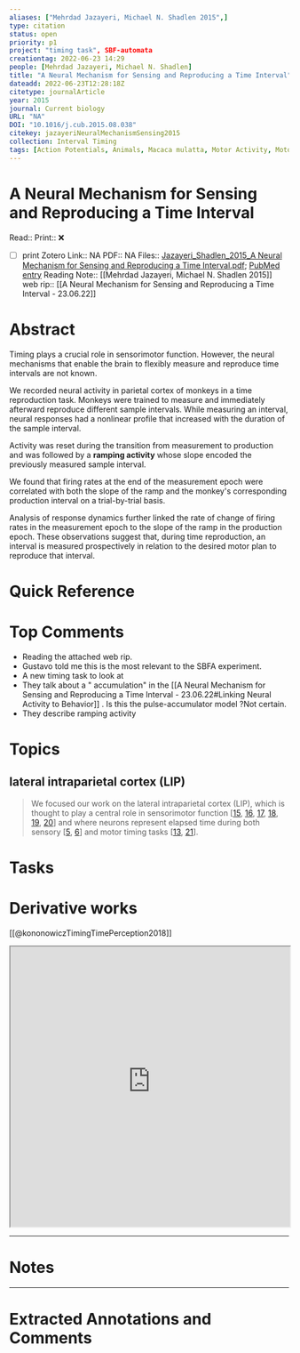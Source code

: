 ```yaml
---
aliases: ["Mehrdad Jazayeri, Michael N. Shadlen 2015",]
type: citation
status: open
priority: p1
project: "timing task", SBF-automata
creationtag: 2022-06-23 14:29
people: [Mehrdad Jazayeri, Michael N. Shadlen]
title: "A Neural Mechanism for Sensing and Reproducing a Time Interval"
dateadd: 2022-06-23T12:28:18Z
citetype: journalArticle
year: 2015
journal: Current biology
URL: "NA"
DOI: "10.1016/j.cub.2015.08.038"
citekey: jazayeriNeuralMechanismSensing2015
collection: Interval Timing
tags: [Action Potentials, Animals, Macaca mulatta, Motor Activity, Motor Neurons, Parietal Lobe, Time Perception, time interval, time]
---
```


# A Neural Mechanism for Sensing and Reproducing a Time Interval
Read:: 
Print::  ❌
- [ ] print 
Zotero Link:: NA
PDF:: NA
Files:: [Jazayeri_Shadlen_2015_A Neural Mechanism for Sensing and Reproducing a Time Interval.pdf](file:///home/michaelt/Insync/m@tarlton.info/Google%20Drive/06.%20Zotero/storage/3YUV8SCY/Jazayeri_Shadlen_2015_A%20Neural%20Mechanism%20for%20Sensing%20and%20Reproducing%20a%20Time%20Interval.pdf); [PubMed entry](file://)
Reading Note:: [[Mehrdad Jazayeri, Michael N. Shadlen 2015]]
web rip:: [[A Neural Mechanism for Sensing and Reproducing a Time Interval - 23.06.22]]
# Abstract
Timing plays a crucial role in sensorimotor function. However, the neural mechanisms that enable the brain to flexibly measure and reproduce time intervals are not known. 

We recorded neural activity in parietal cortex of monkeys in a time reproduction task. Monkeys were trained to measure and immediately afterward reproduce different sample intervals. While measuring an interval, neural responses had a nonlinear profile that increased with the duration of the sample interval. 

Activity was reset during the transition from measurement to production and was followed by a **ramping activity** whose slope encoded the previously measured sample interval. 

We found that firing rates at the end of the measurement epoch were correlated with both the slope of the ramp and the monkey's corresponding production interval on a trial-by-trial basis. 

Analysis of response dynamics further linked the rate of change of firing rates in the measurement epoch to the slope of the ramp in the production epoch. These observations suggest that, during time reproduction, an interval is measured prospectively in relation to the desired motor plan to reproduce that interval.

# Quick Reference


# Top Comments
- Reading the attached web rip. 
- Gustavo told me this is the most relevant to the SBFA experiment.
- A new timing task to look at 
- They talk about a " accumulation" in the [[A Neural Mechanism for Sensing and Reproducing a Time Interval - 23.06.22#Linking Neural Activity to Behavior]] . Is this the pulse-accumulator model ?Not certain.
- They describe ramping activity 



# Topics
## lateral intraparietal cortex (LIP)
> We focused our work on the lateral intraparietal cortex (LIP), which is thought to play a central role in sensorimotor function \[[15](https://www.sciencedirect.com/science/article/pii/S096098221501009X?via%3Dihub#bib15), [16](https://www.sciencedirect.com/science/article/pii/S096098221501009X?via%3Dihub#bib16), [17](https://www.sciencedirect.com/science/article/pii/S096098221501009X?via%3Dihub#bib17), [18](https://www.sciencedirect.com/science/article/pii/S096098221501009X?via%3Dihub#bib18), [19](https://www.sciencedirect.com/science/article/pii/S096098221501009X?via%3Dihub#bib19), [20](https://www.sciencedirect.com/science/article/pii/S096098221501009X?via%3Dihub#bib20)\] and where neurons represent elapsed time during both sensory \[[5](https://www.sciencedirect.com/science/article/pii/S096098221501009X?via%3Dihub#bib5), [6](https://www.sciencedirect.com/science/article/pii/S096098221501009X?via%3Dihub#bib6)\] and motor timing tasks \[[13](https://www.sciencedirect.com/science/article/pii/S096098221501009X?via%3Dihub#bib13), [21](https://www.sciencedirect.com/science/article/pii/S096098221501009X?via%3Dihub#bib21)\].




# Tasks

# Derivative works
[[@kononowiczTimingTimePerception2018]]

<iframe src="https://www.connectedpapers.com/main/f61339bf9ca1f98e602eb69f165372effa453856/A-Neural-Mechanism-for-Sensing-and-Reproducing-a-Time-Interval/derivative" allow="fullscreen" allowfullscreen="" style="width: 100%; aspect-ratio: 1 / 1;"></iframe>

----
# Notes


----
# Extracted Annotations and Comments
